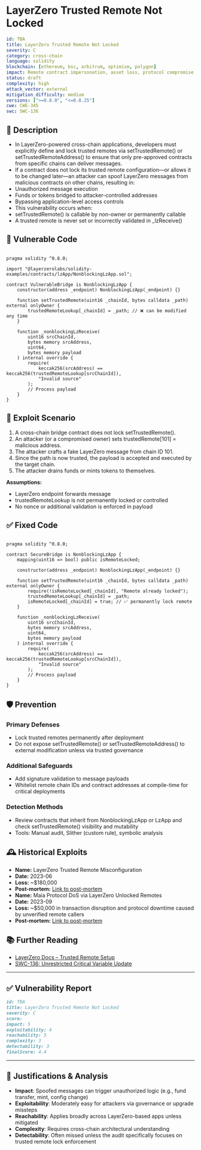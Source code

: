 # LayerZero Trusted Remote Not Locked

```YAML
id: TBA
title: LayerZero Trusted Remote Not Locked 
severity: C
category: cross-chain
language: solidity
blockchain: [ethereum, bsc, arbitrum, optimism, polygon]
impact: Remote contract impersonation, asset loss, protocol compromise
status: draft
complexity: high
attack_vector: external
mitigation_difficulty: medium
versions: [">=0.8.0", "<=0.8.25"]
cwe: CWE-345
swc: SWC-136
```

## 📝 Description

- In LayerZero-powered cross-chain applications, developers must explicitly define and lock trusted remotes via setTrustedRemote() or setTrustedRemoteAddress() to ensure that only pre-approved contracts from specific chains can deliver messages.
- If a contract does not lock its trusted remote configuration—or allows it to be changed later—an attacker can spoof LayerZero messages from malicious contracts on other chains, resulting in:
- Unauthorized message execution
- Funds or tokens bridged to attacker-controlled addresses
- Bypassing application-level access controls
- This vulnerability occurs when:
- setTrustedRemote() is callable by non-owner or permanently callable
- A trusted remote is never set or incorrectly validated in _lzReceive()

## 🚨 Vulnerable Code

```solidity

pragma solidity ^0.8.0;

import "@layerzerolabs/solidity-examples/contracts/lzApp/NonblockingLzApp.sol";

contract VulnerableBridge is NonblockingLzApp {
    constructor(address _endpoint) NonblockingLzApp(_endpoint) {}

    function setTrustedRemote(uint16 _chainId, bytes calldata _path) external onlyOwner {
        trustedRemoteLookup[_chainId] = _path; // ❌ can be modified any time
    }

    function _nonblockingLzReceive(
        uint16 srcChainId,
        bytes memory srcAddress,
        uint64,
        bytes memory payload
    ) internal override {
        require(
            keccak256(srcAddress) == keccak256(trustedRemoteLookup[srcChainId]),
            "Invalid source"
        );
        // Process payload
    }
}
```

## 🧪 Exploit Scenario

1. A cross-chain bridge contract does not lock setTrustedRemote().
2. An attacker (or a compromised owner) sets trustedRemote[101] = malicious address.
3. The attacker crafts a fake LayerZero message from chain ID 101.
4. Since the path is now trusted, the payload is accepted and executed by the target chain.
5. The attacker drains funds or mints tokens to themselves.

**Assumptions:**

- LayerZero endpoint forwards message
- trustedRemoteLookup is not permanently locked or controlled
- No nonce or additional validation is enforced in payload

## ✅ Fixed Code

```solidity

pragma solidity ^0.8.0;

contract SecureBridge is NonblockingLzApp {
    mapping(uint16 => bool) public isRemoteLocked;

    constructor(address _endpoint) NonblockingLzApp(_endpoint) {}

    function setTrustedRemote(uint16 _chainId, bytes calldata _path) external onlyOwner {
        require(!isRemoteLocked[_chainId], "Remote already locked");
        trustedRemoteLookup[_chainId] = _path;
        isRemoteLocked[_chainId] = true; // ✅ permanently lock remote
    }

    function _nonblockingLzReceive(
        uint16 srcChainId,
        bytes memory srcAddress,
        uint64,
        bytes memory payload
    ) internal override {
        require(
            keccak256(srcAddress) == keccak256(trustedRemoteLookup[srcChainId]),
            "Invalid source"
        );
        // Process payload
    }
}
```

## 🛡️ Prevention

### Primary Defenses

- Lock trusted remotes permanently after deployment
- Do not expose setTrustedRemote() or setTrustedRemoteAddress() to external modification unless via trusted governance

### Additional Safeguards

- Add signature validation to message payloads
- Whitelist remote chain IDs and contract addresses at compile-time for critical deployments

### Detection Methods

- Review contracts that inherit from NonblockingLzApp or LzApp and check setTrustedRemote() visibility and mutability
- Tools: Manual audit, Slither (custom rule), symbolic analysis

## 🕰️ Historical Exploits

- **Name:** LayerZero Trusted Remote Misconfiguration 
- **Date:** 2023-06 
- **Loss:** ~$180,000  
- **Post-mortem:** [Link to post-mortem](https://docs.layerzero.network/v1/developers/evm/evm-guides/set-trusted-remotes) 
- **Name:** Maia Protocol DoS via LayerZero Unlocked Remotes
- **Date:** 2023-09 
- **Loss:** ~$50,000 in transaction disruption and protocol downtime caused by unverified remote callers 
- **Post-mortem:** [Link to post-mortem](https://github.com/code-423n4/2023-09-maia-findings/issues/883)  
  
## 📚 Further Reading

- [LayerZero Docs – Trusted Remote Setup](https://docs.layerzero.network/v1/developers/evm/evm-guides/set-trusted-remotes)
- [SWC-136: Unrestricted Critical Variable Update](https://swcregistry.io/docs/SWC-136/)
   
---

## ✅ Vulnerability Report

```markdown
id: TBA
title: LayerZero Trusted Remote Not Locked 
severity: C  
score:
impact: 5    
exploitability: 4 
reachability: 5 
complexity: 3  
detectability: 3 
finalScore: 4.4
```

---

## 📄 Justifications & Analysis

- **Impact**: Spoofed messages can trigger unauthorized logic (e.g., fund transfer, mint, config change)
- **Exploitability**: Moderately easy for attackers via governance or upgrade missteps
- **Reachability**: Applies broadly across LayerZero-based apps unless mitigated
- **Complexity**: Requires cross-chain architectural understanding
- **Detectability**: Often missed unless the audit specifically focuses on trusted remote lock enforcement